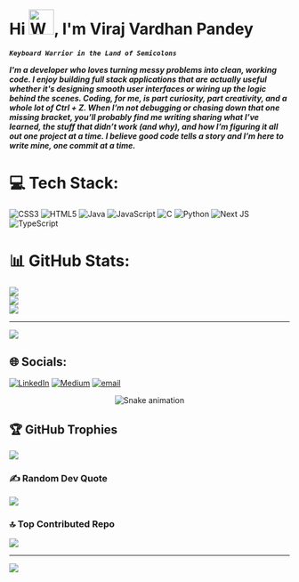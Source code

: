 <h1 align="left">Hi <img src="https://raw.githubusercontent.com/nixin72/nixin72/master/wave.gif" 
         alt="Waving hand animated gif"
         height="45"
         width="45" />, I'm Viraj Vardhan Pandey</h1>
<h5 align="left">

**`Keyboard Warrior in the Land of Semicolons`**

I'm a developer who loves turning messy problems into clean, working code. I enjoy building full stack applications that are actually useful whether it's designing smooth user interfaces or wiring up the logic behind the scenes. Coding, for me, is part curiosity, part creativity, and a whole lot of Ctrl + Z.
When I’m not debugging or chasing down that one missing bracket, you’ll probably find me writing sharing what I’ve learned, the stuff that didn’t work (and why), and how I’m figuring it all out one project at a time. I believe good code tells a story and I’m here to write mine, one commit at a time.

# 💻 Tech Stack:
![CSS3](https://img.shields.io/badge/css3-%231572B6.svg?style=for-the-badge&logo=css3&logoColor=white) ![HTML5](https://img.shields.io/badge/html5-%23E34F26.svg?style=for-the-badge&logo=html5&logoColor=white) ![Java](https://img.shields.io/badge/java-%23ED8B00.svg?style=for-the-badge&logo=openjdk&logoColor=white) ![JavaScript](https://img.shields.io/badge/javascript-%23323330.svg?style=for-the-badge&logo=javascript&logoColor=%23F7DF1E) ![C](https://img.shields.io/badge/c-%2300599C.svg?style=for-the-badge&logo=c&logoColor=white) ![Python](https://img.shields.io/badge/python-3670A0?style=for-the-badge&logo=python&logoColor=ffdd54) ![Next JS](https://img.shields.io/badge/Next-black?style=for-the-badge&logo=next.js&logoColor=white) ![TypeScript](https://img.shields.io/badge/typescript-%23007ACC.svg?style=for-the-badge&logo=typescript&logoColor=white)

# 📊 GitHub Stats:
![](https://github-readme-stats.vercel.app/api?username=vardhancodes&theme=dark&hide_border=true&include_all_commits=true&count_private=true)<br/>
![](https://nirzak-streak-stats.vercel.app/?user=vardhancodes&theme=dark&hide_border=true)<br/>
![](https://github-readme-stats.vercel.app/api/top-langs/?username=vardhancodes&theme=dark&hide_border=true&include_all_commits=true&count_private=true&layout=compact)

---
[![](https://visitcount.itsvg.in/api?id=vardhancodes&icon=0&color=0)](https://visitcount.itsvg.in)

## 🌐 Socials:
[![LinkedIn](https://img.shields.io/badge/LinkedIn-%230077B5.svg?logo=linkedin&logoColor=white)](https://linkedin.com/in/viraj-vardhan-pandey) [![Medium](https://img.shields.io/badge/Medium-12100E?logo=medium&logoColor=white)](https://medium.com/@vardhanviraj05) [![email](https://img.shields.io/badge/Email-D14836?logo=gmail&logoColor=white)](mailto:vardhanviraj05@gmail.com) 

<!-- Snake Game Repo View -->

<div align="center">
  <img src="https://profile-readme-generator.com/assets/snake.svg" alt="Snake animation" />
</div>

## 🏆 GitHub Trophies
![](https://github-profile-trophy.vercel.app/?username=vardhancodes&theme=radical&no-frame=true&no-bg=true&margin-w=4)

### ✍️ Random Dev Quote
![](https://quotes-github-readme.vercel.app/api?type=vetical&theme=dark)

### 🔝 Top Contributed Repo
![](https://github-contributor-stats.vercel.app/api?username=vardhancodes&limit=5&theme=dark&combine_all_yearly_contributions=true)

---
[![](https://visitcount.itsvg.in/api?id=vardhancodes&icon=0&color=0)](https://visitcount.itsvg.in)

<!-- Proudly created with GPRM ( https://gprm.itsvg.in ) -->

